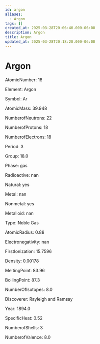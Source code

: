 ```yaml
---
id: argon
aliases:
  - Argon
tags: []
created_at: 2025-03-28T20:06:40.000-06:00
description: Argon
title: Argon
updated_at: 2025-03-28T20:18:28.000-06:00
---
```




# Argon

AtomicNumber: 18

Element: Argon

Symbol: Ar

AtomicMass: 39.948

NumberofNeutrons: 22

NumberofProtons: 18

NumberofElectrons: 18

Period: 3

Group: 18.0

Phase: gas

Radioactive: nan

Natural: yes

Metal: nan

Nonmetal: yes

Metalloid: nan

Type: Noble Gas

AtomicRadius: 0.88

Electronegativity: nan

FirstIonization: 15.7596

Density: 0.00178

MeltingPoint: 83.96

BoilingPoint: 87.3

NumberOfIsotopes: 8.0

Discoverer: Rayleigh and Ramsay

Year: 1894.0

SpecificHeat: 0.52

NumberofShells: 3

NumberofValence: 8.0

